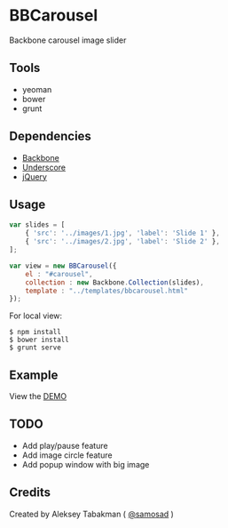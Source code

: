 # BBCarousel

Backbone carousel image slider

## Tools 
* yeoman
* bower
* grunt

## Dependencies

* [Backbone](http://backbonejs.org/)
* [Underscore](http://underscorejs.org/)
* [jQuery](http://jquery.com/) 

## Usage

```javascript
var slides = [
	{ 'src': '../images/1.jpg', 'label': 'Slide 1' },
	{ 'src': '../images/2.jpg', 'label': 'Slide 2' },
];

var view = new BBCarousel({
	el : "#carousel",
	collection : new Backbone.Collection(slides),
	template : "../templates/bbcarousel.html"
});
```

For local view:

```
$ npm install
$ bower install
$ grunt serve
```

## Example

View the [DEMO](http://samosad.github.io/bb-carousel/)

## TODO
* Add play/pause feature
* Add image circle feature
* Add popup window with big image

## Credits

Created by Aleksey Tabakman ( [@samosad](http://github.com/samosad) )

